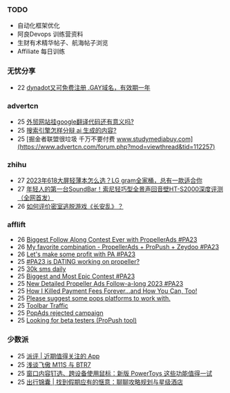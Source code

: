 ### TODO
-  自动化框架优化
-  阿良Devops 训练营资料
-  生财有术精华帖子、航海帖子浏览
-  Affiliate 每日训练

### 无忧分享
<!-- ruyo:START -->
-  22 [dynadot又可免费注册 .GAY域名，有效期一年](https://51.ruyo.net/18483.html)<!-- ruyo:END -->

### advertcn
<!-- advertcn:START -->
-  25 [外贸网站挂google翻译代码还有意义吗?](https://www.advertcn.com/forum.php?mod=viewthread&tid=112270)
-  25 [搜索引擎怎样分辩 ai 生成的内容?](https://www.advertcn.com/forum.php?mod=viewthread&tid=112269)
-  25 [掘金者联盟很垃圾  千万不要付费  www.studymediabuy.com](https://www.advertcn.com/forum.php?mod=viewthread&tid=112257)<!-- advertcn:END -->

### zhihu
<!-- zhihu:START -->
-  27 [2023年618大屏轻薄本怎么选？LG gram全家桶，总有一款适合你](http://zhuanlan.zhihu.com/p/632641888?utm_campaign=rss&utm_medium=rss&utm_source=rss&utm_content=title)
-  27 [年轻人的第一台SoundBar！索尼轻巧型全景声回音壁HT-S2000深度评测（全网首发）](http://zhuanlan.zhihu.com/p/630990296?utm_campaign=rss&utm_medium=rss&utm_source=rss&utm_content=title)
-  26 [如何评价密室逃脱游戏《长安乱》？](http://www.zhihu.com/question/563950552/answer/3045961312?utm_campaign=rss&utm_medium=rss&utm_source=rss&utm_content=title)<!-- zhihu:END -->

### afflift
<!-- afflift:START -->
-  26 [Biggest Follow Along Contest Ever with PropellerAds #PA23](https://afflift.com/f/threads/biggest-follow-along-contest-ever-with-propellerads-pa23.11543/)
-  26 [My favorite combination - PropellerAds + ProPush + Zeydoo #PA23](https://afflift.com/f/threads/my-favorite-combination-propellerads-propush-zeydoo-pa23.11586/)
-  26 [Let&#39;s make some profit with PA #PA23](https://afflift.com/f/threads/lets-make-some-profit-with-pa-pa23.11600/)
-  25 [#PA23 is DATING working on propeller?](https://afflift.com/f/threads/pa23-is-dating-working-on-propeller.11678/)
-  25 [30k sms daily](https://afflift.com/f/threads/30k-sms-daily.11679/)
-  25 [Biggest and Most Epic Contest #PA23](https://afflift.com/f/threads/biggest-and-most-epic-contest-pa23.11557/)
-  25 [New Detailed Propeller Ads Follow-a-long 2023 #PA23](https://afflift.com/f/threads/new-detailed-propeller-ads-follow-a-long-2023-pa23.11612/)
-  25 [How I Killed Payment Fees Forever…and How You Can, Too!](https://afflift.com/f/threads/how-i-killed-payment-fees-forever%E2%80%A6and-how-you-can-too.10749/)
-  25 [Please suggest some pops platforms to work with.](https://afflift.com/f/threads/please-suggest-some-pops-platforms-to-work-with.10064/)
-  25 [Toolbar Traffic](https://afflift.com/f/threads/toolbar-traffic.11416/)
-  25 [PopAds rejected campaign](https://afflift.com/f/threads/popads-rejected-campaign.4736/)
-  25 [Looking for beta testers &lpar;ProPush tool&rpar;](https://afflift.com/f/threads/looking-for-beta-testers-propush-tool.11522/)<!-- afflift:END -->

### 少数派
<!-- sspai:START -->
-  25 [派评 | 近期值得关注的 App](https://sspai.com/post/83210)
-  25 [浅谈飞傲 M11S 与 BTR7](https://sspai.com/post/82472)
-  25 [窗口内容钉选、跨设备使用鼠标：新版 PowerToys 这些功能值得一试](https://sspai.com/post/83105)
-  25 [出行锦囊 | 找到假期应有的惬意：聊聊攻略规划与星级酒店](https://sspai.com/post/83199)<!-- sspai:END -->
